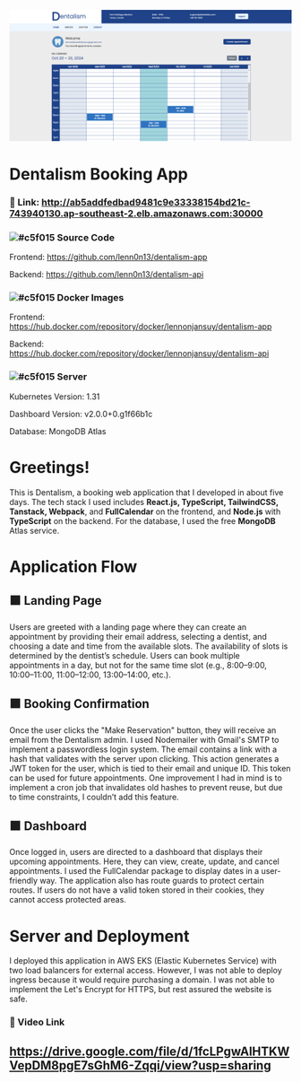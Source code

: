 ![](https://raw.githubusercontent.com/lenn0n13/dentalism-app/refs/heads/master/SS.png)
# Dentalism Booking App
### 🔗 Link: http://ab5addfedbad9481c9e33338154bd21c-743940130.ap-southeast-2.elb.amazonaws.com:30000


### ![#c5f015](https://placehold.co/15x15/c5f015/c5f015.png) Source Code
Frontend: 
https://github.com/lenn0n13/dentalism-app

Backend: 
https://github.com/lenn0n13/dentalism-api

### ![#c5f015](https://placehold.co/15x15/c5f015/c5f015.png) Docker Images

Frontend: 
https://hub.docker.com/repository/docker/lennonjansuy/dentalism-app

Backend: 
https://hub.docker.com/repository/docker/lennonjansuy/dentalism-api

### ![#c5f015](https://placehold.co/15x15/c5f015/c5f015.png) Server
Kubernetes Version: 
1.31

Dashboard Version: 
v2.0.0+0.g1f66b1c

Database: 
MongoDB Atlas

# Greetings!
This is Dentalism, a booking web application that I developed in about five days. The tech stack I used includes **React.js, TypeScript, TailwindCSS, Tanstack, Webpack**, and **FullCalendar** on the frontend, and **Node.js** with **TypeScript** on the backend. For the database, I used the free **MongoDB** Atlas service.

# Application Flow

## 🟪 Landing Page
Users are greeted with a landing page where they can create an appointment by providing their email address, selecting a dentist, and choosing a date and time from the available slots. The availability of slots is determined by the dentist’s schedule. Users can book multiple appointments in a day, but not for the same time slot (e.g., 8:00–9:00, 10:00–11:00, 11:00–12:00, 13:00–14:00, etc.).

## 🟪 Booking Confirmation
Once the user clicks the "Make Reservation" button, they will receive an email from the Dentalism admin. I used Nodemailer with Gmail's SMTP to implement a passwordless login system. The email contains a link with a hash that validates with the server upon clicking. This action generates a JWT token for the user, which is tied to their email and unique ID. This token can be used for future appointments.
One improvement I had in mind is to implement a cron job that invalidates old hashes to prevent reuse, but due to time constraints, I couldn’t add this feature.

## 🟪 Dashboard
Once logged in, users are directed to a dashboard that displays their upcoming appointments. Here, they can view, create, update, and cancel appointments. I used the FullCalendar package to display dates in a user-friendly way.
The application also has route guards to protect certain routes. If users do not have a valid token stored in their cookies, they cannot access protected areas.

# Server and Deployment
I deployed this application in AWS EKS (Elastic Kubernetes Service) with two load balancers for external access. However, I was not able to deploy ingress because it would require purchasing a domain. I was not able to implement the Let's Encrypt for HTTPS, but rest assured the website is safe.


### 🔗 Video Link
## https://drive.google.com/file/d/1fcLPgwAlHTKWVepDM8pgE7sGhM6-Zqqi/view?usp=sharing
